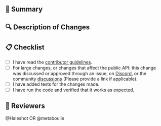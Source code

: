 ## 📝 Summary

<!-- 
Provide a concise summary of what this pull request is addressing.

If this PR fixes any issues, list them here by number (e.g., Fixes #123). 
-->

## 🔍 Description of Changes

<!-- 
Detail the specific changes made in this pull request. Explain the problem addressed and how it was resolved. If applicable, provide before and after comparisons, screenshots, or any relevant details to help reviewers understand the changes easily.
-->

## 📋 Checklist

- [ ] I have read the [contributor guidelines](../CONTRIBUTING.md).
- [ ] For large changes, or changes that affect the public API: this change was discussed or approved through an issue, on [Discord](https://discord.gg/JE7nhX6mD8), or the community [discussions](https://github.com/marimo-team/marimo/discussions) (Please provide a link if applicable).
- [ ] I have added tests for the changes made.
- [ ] I have run the code and verified that it works as expected.

## 📜 Reviewers

<!-- 
Tag potential reviewers from the community or maintainers who might be interested in reviewing this pull request.

Your PR will be reviewed more quickly if you can figure out the right person to tag with @ -->
@Haleshot OR @metaboulie